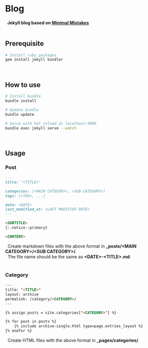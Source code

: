 # Blog

#### &nbsp; Jekyll blog based on [Minimal Mistakes](https://github.com/mmistakes/minimal-mistakes) <br/><br/>

## Prerequisite

``` bash
# Install ruby packages
gem install jekyll bundler
```

<br/>

## How to use

``` bash
# Install bundle
bundle install

# Update bundle
bundle update

# Serve with hot reload at localhost:4000
bundle exec jekyll serve --watch
```

<br/>

## Usage

### Post

``` markdown
---
title: "<TITLE>"

categories: [<MAIN CATEGORY>, <SUB CATEGORY>]
tags: [<TAG>, ...]

date: <DATE>
last_modified_at: <LAST MODIFIED DATE>
---

<SUBTITLE>
{:.notice--primary}

<CONTENT>
```

&nbsp; Create markdown files with the above format in **_posts/\<MAIN CATEGORY>/\<SUB CATEGORY>/**. <br/>
&nbsp; The file name should be the same as **\<DATE>-\<TITLE>.md**. <br/><br/>

### Category

``` html
---
title: "<TITLE>"
layout: archive
permalink: /category/<CATEGORY>/
---

{% assign posts = site.categories["<CATEGORY>"] %}

{% for post in posts %}
    {% include archive-single.html type=page.entries_layout %}
{% endfor %}
```

&nbsp; Create HTML files with the above format in **_pages/categories/**.
